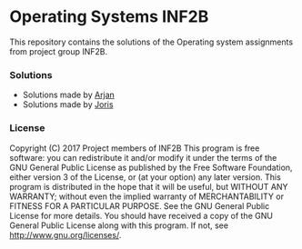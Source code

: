 # Operating Systems INF2B
This repository contains the solutions of the Operating system assignments from project
group INF2B.


### Solutions
 - Solutions made by [Arjan](https://github.com/arjan-kuiper/BootMenu)
 - Solutions made by [Joris](Joris/readme.md)
 
### License
Copyright (C) 2017 Project members of INF2B 
This program is free software: you can redistribute it and/or modify it under the terms of the GNU General Public License as published by the Free Software Foundation, either version 3 of the License, or (at your option) any later version.
This program is distributed in the hope that it will be useful, but WITHOUT ANY WARRANTY; without even the implied warranty of MERCHANTABILITY or FITNESS FOR A PARTICULAR PURPOSE. See the GNU General Public License for more details.
You should have received a copy of the GNU General Public License along with this program. If not, see http://www.gnu.org/licenses/.
 